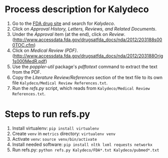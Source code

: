 # Process description for Kalydeco

1. Go to the [FDA drug site](http://www.accessdata.fda.gov/scripts/cder/drugsatfda/) and search for *Kalydeco*.
1. Click on *Approval History, Letters, Reviews, and Related Documents*.
1. Under the *Approval* item (at the end), click on *Review*. (http://www.accessdata.fda.gov/drugsatfda_docs/nda/2012/203188s000TOC.cfm)
1. Click on *Medical Review (PDF)*. (http://www.accessdata.fda.gov/drugsatfda_docs/nda/2012/203188Orig1s000MedR.pdf)
1. Use the *poppler-util* package's *pdftotext* command to extract the text from the PDF.
1. Copy the *Literature Review/References* section of the text file to its own file `Kalydeco/Medical Review References.txt`.
1. Run the *refs.py* script, which reads from `Kalydeco/Medical Review References.txt`.

# Steps to run refs.py

1. Install virtualenv: `pip install virtualenv`
1. Create `venv` in `metrics` directory: `virtualenv venv`
1. Activate `venv`: `source venv/bin/activate`
1. Install needed software: `pip install nltk lxml requests networkx`
1. Run refs.py: `python refs.py Kalydeco/FDA*.txt Kalydeco/pubmed*.txt`
